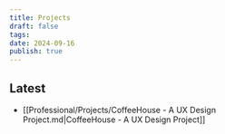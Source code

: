 ```yaml
---
title: Projects
draft: false
tags: 
date: 2024-09-16
publish: true
---
```


## Latest

<!-- QueryToSerialize: list where contains(tags, "project") and draft != true sort date desc limit 15 -->
<!-- SerializedQuery: list where contains(tags, "project") and draft != true sort date desc limit 15 -->
- [[Professional/Projects/CoffeeHouse - A UX Design Project.md|CoffeeHouse - A UX Design Project]]
<!-- SerializedQuery END -->
